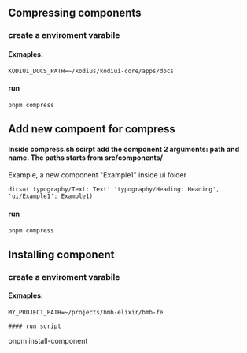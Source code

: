 ## Compressing components

### create a enviroment varabile

#### Exmaples:

```
KODIUI_DOCS_PATH=~/kodius/kodiui-core/apps/docs
```

#### run

```
pnpm compress
```

## Add new compoent for compress

#### Inside compress.sh scirpt add the component 2 arguments: path and name. The paths starts from src/components/<YOUR COMPONENT>

Example, a new component "Example1" inside ui folder

```
dirs=('typography/Text: Text' 'typography/Heading: Heading', 'ui/Example1': Example1)
```

#### run

```
pnpm compress
```

## Installing component

### create a enviroment varabile

#### Exmaples:

```
MY_PROJECT_PATH=~/projects/bmb-elixir/bmb-fe
```

```
#### run script
```

pnpm install-component

```

```
